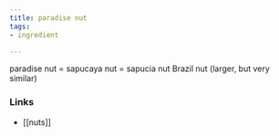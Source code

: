 ```yaml
---
title: paradise nut
tags:
- ingredient

---
```

paradise nut = sapucaya nut = sapucia nut Brazil nut (larger, but very similar)

### Links

* [[nuts]]
